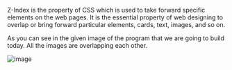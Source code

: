 Z-Index is the property of CSS which is used to take forward specific elements on the web pages. It is the essential property of web designing to overlap or bring forward particular elements, cards, text, images, and so on.

As you can see in the given image of the program that we are going to build today. All the images are overlapping each other.

![image](https://github.com/user-attachments/assets/4b19edff-47e9-41d3-b231-1f7b5922a6ab)
